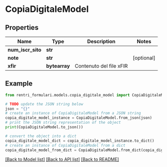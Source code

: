 # CopiaDigitaleModel


## Properties

Name | Type | Description | Notes
------------ | ------------- | ------------- | -------------
**num_iscr_sito** | **str** |  | 
**note** | **str** |  | [optional] 
**xfir** | **bytearray** | Contenuto del file xFIR | 

## Example

```python
from rentri_formulari.models.copia_digitale_model import CopiaDigitaleModel

# TODO update the JSON string below
json = "{}"
# create an instance of CopiaDigitaleModel from a JSON string
copia_digitale_model_instance = CopiaDigitaleModel.from_json(json)
# print the JSON string representation of the object
print(CopiaDigitaleModel.to_json())

# convert the object into a dict
copia_digitale_model_dict = copia_digitale_model_instance.to_dict()
# create an instance of CopiaDigitaleModel from a dict
copia_digitale_model_from_dict = CopiaDigitaleModel.from_dict(copia_digitale_model_dict)
```
[[Back to Model list]](../README.md#documentation-for-models) [[Back to API list]](../README.md#documentation-for-api-endpoints) [[Back to README]](../README.md)


